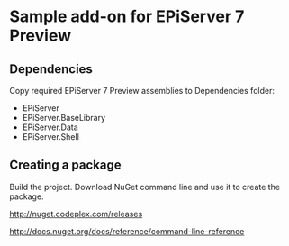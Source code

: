 Sample add-on for EPiServer 7 Preview
=====================================

Dependencies
------------
Copy required EPiServer 7 Preview assemblies to Dependencies folder:
- EPiServer
- EPiServer.BaseLibrary
- EPiServer.Data 
- EPiServer.Shell

Creating a package
------------------
Build the project. Download NuGet command line and use it to create the package.

<http://nuget.codeplex.com/releases>

<http://docs.nuget.org/docs/reference/command-line-reference>